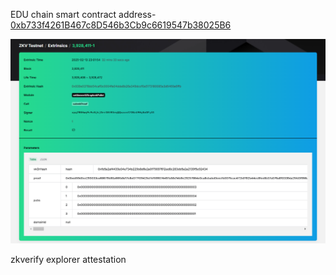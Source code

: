 EDU chain smart contract address- [0xb733f4261B467c8D546b3Cb9c6619547b38025B6](https://edu-chain-testnet.blockscout.com/address/0xb733f4261B467c8D546b3Cb9c6619547b38025B6)


![zkverify_explorer_attestation](./zkverify_explorer_attestation.png)

zkverify explorer attestation
